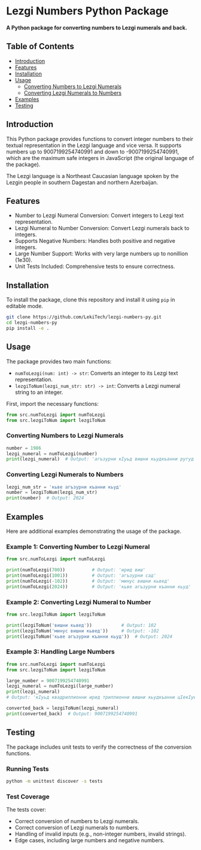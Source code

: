 # Lezgi Numbers Python Package

**A Python package for converting numbers to Lezgi numerals and back.**

## Table of Contents

- [Introduction](#introduction)
- [Features](#features)
- [Installation](#installation)
- [Usage](#usage)
  - [Converting Numbers to Lezgi Numerals](#converting-numbers-to-lezgi-numerals)
  - [Converting Lezgi Numerals to Numbers](#converting-lezgi-numerals-to-numbers)
- [Examples](#examples)
- [Testing](#testing)

## Introduction

This Python package provides functions to convert integer numbers to their textual representation in the Lezgi language and vice versa. It supports numbers up to 9007199254740991 and down to -9007199254740991, which are the maximum safe integers in JavaScript (the original language of the package).

The Lezgi language is a Northeast Caucasian language spoken by the Lezgin people in southern Dagestan and northern Azerbaijan.

## Features

- Number to Lezgi Numeral Conversion: Convert integers to Lezgi text representation.
- Lezgi Numeral to Number Conversion: Convert Lezgi numerals back to integers.
- Supports Negative Numbers: Handles both positive and negative integers.
- Large Number Support: Works with very large numbers up to nonillion (1e30).
- Unit Tests Included: Comprehensive tests to ensure correctness.

## Installation

To install the package, clone this repository and install it using `pip` in editable mode.

```bash
git clone https://github.com/LekiTech/lezgi-numbers-py.git
cd lezgi-numbers-py
pip install -e .
```

## Usage
The package provides two main functions:

- `numToLezgi(num: int) -> str`: Converts an integer to its Lezgi text representation.
- `lezgiToNum(lezgi_num_str: str) -> int`: Converts a Lezgi numeral string to an integer.

First, import the necessary functions:

```python
from src.numToLezgi import numToLezgi
from src.lezgiToNum import lezgiToNum
```

### Converting Numbers to Lezgi Numerals
```python
number = 1986
lezgi_numeral = numToLezgi(number)
print(lezgi_numeral)  # Output: 'агъзурни кIуьд вишни кьудкъанни ругуд'
```

### Converting Lezgi Numerals to Numbers

```python
lezgi_num_str = 'кьве агъзурни къанни кьуд'
number = lezgiToNum(lezgi_num_str)
print(number)  # Output: 2024
```

## Examples

Here are additional examples demonstrating the usage of the package.

### Example 1: Converting Number to Lezgi Numeral

```python
from src.numToLezgi import numToLezgi

print(numToLezgi(700))          # Output: 'ирид виш'
print(numToLezgi(1001))         # Output: 'агъзурни сад'
print(numToLezgi(-102))         # Output: 'минус вишни кьвед'
print(numToLezgi(2024))         # Output: 'кьве агъзурни къанни кьуд'
```

### Example 2: Converting Lezgi Numeral to Number

```python
from src.lezgiToNum import lezgiToNum

print(lezgiToNum('вишни кьвед'))           # Output: 102
print(lezgiToNum('минус вишни кьвед'))     # Output: -102
print(lezgiToNum('кьве агъзурни къанни кьуд'))  # Output: 2024
```

### Example 3: Handling Large Numbers

```python
from src.numToLezgi import numToLezgi
from src.lezgiToNum import lezgiToNum

large_number = 9007199254740991
lezgi_numeral = numToLezgi(large_number)
print(lezgi_numeral)
# Output: 'кIуьд квадриллионни ирид триллионни вишни кьудкъанни цIекIуьд миллиардни кьве вишни яхцIурни цIикьуд миллионни ирид вишни яхцIур агъзурни кIуьд вишни кьудкъанни цIусад'

converted_back = lezgiToNum(lezgi_numeral)
print(converted_back)  # Output: 9007199254740991
```

## Testing

The package includes unit tests to verify the correctness of the conversion functions.

### Running Tests

```bash
python -m unittest discover -s tests  
```

### Test Coverage

The tests cover:

- Correct conversion of numbers to Lezgi numerals.
- Correct conversion of Lezgi numerals to numbers.
- Handling of invalid inputs (e.g., non-integer numbers, invalid strings).
- Edge cases, including large numbers and negative numbers.
